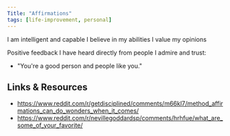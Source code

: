```yaml
---
Title: "Affirmations"
tags: [life-improvement, personal]
---
```



I am intelligent and capable
I believe in my abilities
I value my opinions

Positive feedback I have heard directly from people I admire and trust:
- "You're a good person and people like you."


## Links & Resources
- https://www.reddit.com/r/getdisciplined/comments/m66kl7/method_affirmations_can_do_wonders_when_it_comes/
- https://www.reddit.com/r/nevillegoddardsp/comments/hrhfue/what_are_some_of_your_favorite/